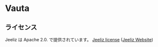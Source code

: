 # Vauta

## ライセンス

Jeeliz  は Apache 2.0.  で提供されています。
[Jeeliz  license](https://github.com/jeeliz/jeelizWeboji/blob/master/LICENSE)
([Jeeliz  Website](https://jeeliz.com/))
